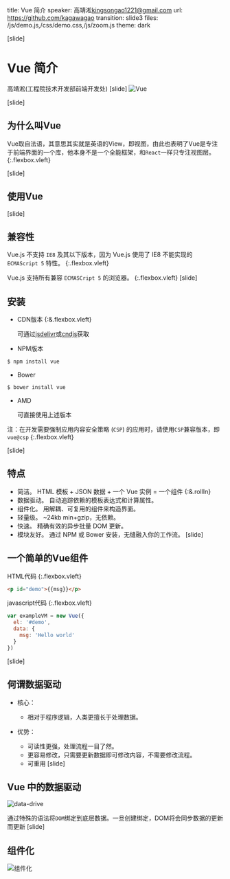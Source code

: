 title: Vue 简介
speaker: 高靖淞<kingsongao1221@gmail.com>
url: https://github.com/kagawagao
transition: slide3
files: /js/demo.js,/css/demo.css,/js/zoom.js
theme: dark

[slide]
# Vue 简介

高靖淞(工程院技术开发部前端开发处)[<i class="fa fa-github"></i>](https://github.com/kagawagao)
[slide]
![Vue](http://vuejs.org.cn/images/logo.png)

[slide]
## 为什么叫Vue

Vue取自法语，其意思其实就是英语的View，即视图，由此也表明了Vue是专注于前端界面的一个库，他本身不是一个全能框架，和`React`一样只专注视图层。 {:.flexbox.vleft}

[slide]
## 使用Vue

[slide]
## 兼容性

Vue.js 不支持 `IE8` 及其以下版本，因为 Vue.js 使用了 IE8 不能实现的 `ECMAScript 5` 特性。 {:.flexbox.vleft}

Vue.js 支持所有兼容 `ECMASCript 5` 的浏览器。 {:.flexbox.vleft}
[slide]
## 安装

- CDN版本 {:&.flexbox.vleft}

  可通过[jsdelivr](http://cdn.jsdelivr.net/vue/1.0.20/vue.min.js)或[cndjs](http://cdnjs.cloudflare.com/ajax/libs/vue/1.0.20/vue.min.js)获取
- NPM版本
```bash
$ npm install vue
```

- Bower
```bash
$ bower install vue
```

- AMD

  可直接使用上述版本

注：在开发需要强制应用内容安全策略 (`CSP`) 的应用时，请使用`CSP`兼容版本，即`vue@csp` {:.flexbox.vleft}

[slide]
## 特点

- 简洁。 HTML 模板 + JSON 数据 + 一个 Vue 实例 = 一个组件 {:&.rollIn}
- 数据驱动。 自动追踪依赖的模板表达式和计算属性。
- 组件化。 用解耦、可复用的组件来构造界面。
- 轻量级。 ~24kb min+gzip，无依赖。
- 快速。 精确有效的异步批量 DOM 更新。
- 模块友好。 通过 NPM 或 Bower 安装，无缝融入你的工作流。
[slide]
## 一个简单的Vue组件
HTML代码 {:.flexbox.vleft}
```html
<p id="demo">{{msg}}</p>
```
javascript代码 {:.flexbox.vleft}
```javascript
var exampleVM = new Vue({
  el: '#demo',
  data: {
    msg: 'Hello world'
  }
})
```
[slide]
## 何谓数据驱动
- 核心：
  - 相对于程序逻辑，人类更擅长于处理数据。

- 优势：
  - 可读性更强，处理流程一目了然。
  - 更容易修改，只需要更新数据即可修改内容，不需要修改流程。
  - 可重用
[slide]
## Vue 中的数据驱动
![data-drive](http://vuejs.org.cn/images/mvvm.png)

通过特殊的语法将`DOM`绑定到底层数据。一旦创建绑定，DOM将会同步数据的更新而更新
[slide]
## 组件化
![组件化](http://vuejs.org.cn/images/components.png)

